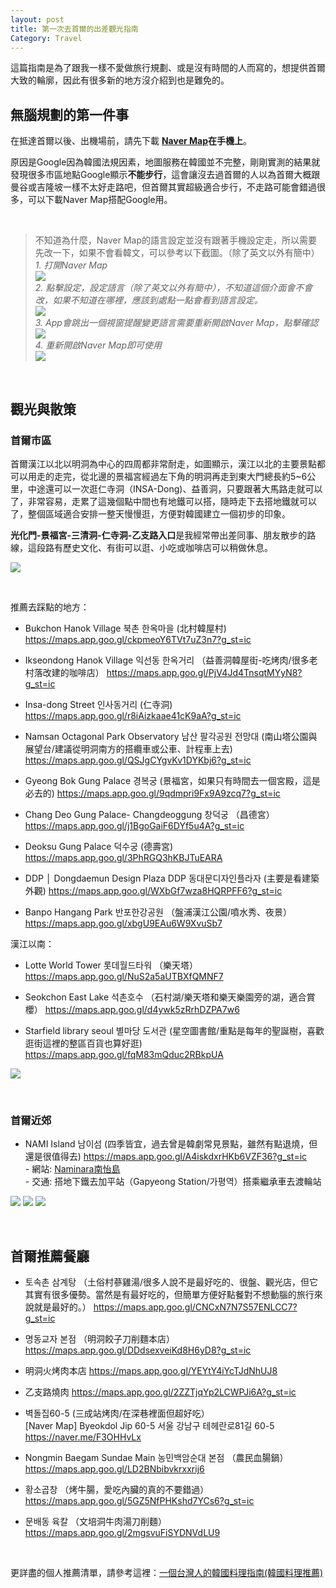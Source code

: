 ```yaml
---
layout: post
title: 第一次去首爾的出差觀光指南
Category: Travel
---
```


這篇指南是為了跟我一樣不愛做旅行規劃、或是沒有時間的人而寫的，想提供首爾大致的輪廓，因此有很多新的地方沒介紹到也是難免的。
<br/>

## 無腦規劃的第一件事

在抵達首爾以後、出機場前，請先下載
**[Naver Map](https://apps.apple.com/jp/app/naver-map-navigation/id311867728)在手機上**。

原因是Google因為韓國法規因素，地圖服務在韓國並不完整，剛剛實測的結果就發現很多市區地點Google顯示**不能步行**，這會讓沒去過首爾的人以為首爾大概跟曼谷或吉隆坡一樣不太好走路吧，但首爾其實超級適合步行，不走路可能會錯過很多，可以下載Naver Map搭配Google用。

<br/>

> 不知道為什麼，Naver Map的語言設定並沒有跟著手機設定走，所以需要先改一下，如果不會看韓文，可以參考以下截圖。（除了英文以外有簡中）<br/>
*1. 打開Naver Map*<br/>
![](/assets/img/Korea_2022/naver_map1.jpeg)<br/> 
*2. 點擊設定，設定語言（除了英文以外有簡中），不知道這個介面會不會改，如果不知道在哪裡，應該到處點一點會看到語言設定。*<br/>
![](/assets/img/Korea_2022/naver_map2.jpeg)<br/> 
*3. App會跳出一個視窗提醒變更語言需要重新開啟Naver Map，點擊確認*<br/>
![](/assets/img/Korea_2022/naver_map3.jpeg)<br/> 
*4. 重新開啟Naver Map即可使用*<br/>
![](/assets/img/Korea_2022/naver_map4.PNG)<br/> 

<br/>

## 觀光與散策

### 首爾市區

首爾漢江以北以明洞為中心的四周都非常耐走，如圖顯示，漢江以北的主要景點都可以用走的走完，從北邊的景福宮經過左下角的明洞再走到東大門總長約5~6公里，中途還可以一次逛仁寺洞（INSA-Dong)、益善洞，只要跟著大馬路走就可以了，非常容易，走累了這幾個點中間也有地鐵可以搭，隨時走下去搭地鐵就可以了，整個區域適合安排一整天慢慢逛，方便對韓國建立一個初步的印象。

**光化門-景福宮-三清洞-仁寺洞-乙支路入口**是我經常帶出差同事、朋友散步的路線，這段路有歷史文化、有街可以逛、小吃或咖啡店可以稍做休息。

![](/assets/img/Korea_2022/seoulmap_tw.png)<br/> 

<br/>

推薦去踩點的地方：

- Bukchon Hanok Village 북촌 한옥마을 (北村韓屋村)
https://maps.app.goo.gl/ckpmeoY6TVt7uZ3n7?g_st=ic

- Ikseondong Hanok Village 익선동 한옥거리 （益善洞韓屋街-吃烤肉/很多老村落改建的咖啡店）
https://maps.app.goo.gl/PjV4Jd4TnsqtMYyN8?g_st=ic

- Insa-dong Street 인사동거리 (仁寺洞)
https://maps.app.goo.gl/r8iAizkaae41cK9aA?g_st=ic

- Namsan Octagonal Park Observatory 남산 팔각공원 전망대 (南山塔公園與展望台/建議從明洞南方的搭纜車或公車、計程車上去)
https://maps.app.goo.gl/QSJgCYgvKv1DYKbj6?g_st=ic

- Gyeong Bok Gung Palace 경복궁 (景福宮，如果只有時間去一個宮殿，這是必去的)
https://maps.app.goo.gl/9qdmpri9Fx9A9zcq7?g_st=ic

- Chang Deo Gung Palace- Changdeoggung 창덕궁 （昌德宮）
https://maps.app.goo.gl/j1BgoGaiF6DYf5u4A?g_st=ic

- Deoksu Gung Palace 덕수궁 (德壽宮)
https://maps.app.goo.gl/3PhRGQ3hKBJTuEARA

- DDP │ Dongdaemun Design Plaza DDP 동대문디자인플라자 (主要是看建築外觀)
https://maps.app.goo.gl/WXbGf7wza8HQRPFF6?g_st=ic

- Banpo Hangang Park 반포한강공원 （盤浦漢江公園/噴水秀、夜景）
https://maps.app.goo.gl/xbgU9EAu6W9XvuSb7

漢江以南：

- Lotte World Tower 롯데월드타워 （樂天塔）
https://maps.app.goo.gl/NuS2a5aUTBXfQMNF7

- Seokchon East Lake 석촌호수 （石村湖/樂天塔和樂天樂園旁的湖，適合賞櫻）
https://maps.app.goo.gl/d4ywk5zRrhDZPA7w6

- Starfield library seoul 별마당 도서관 (星空圖書館/重點是每年的聖誕樹，喜歡逛街這裡的整區百貨也算好逛)
https://maps.app.goo.gl/fqM83mQduc2RBkpUA

![](/assets/img/Korea_2022/starfieldlibrary.jpeg)<br/> 

<br/>

### 首爾近郊 

- NAMI Island 남이섬 (四季皆宜，過去曾是韓劇常見景點，雖然有點退燒，但還是很值得去)
https://maps.app.goo.gl/A4iskdxrHKb6VZF36?g_st=ic
<br/>- 網站: [Naminara南怡島](https://namisum-en.imweb.me/35/?q=YToxOntzOjEyOiJrZXl3b3JkX3R5cGUiO3M6MzoiYWxsIjt9&bmode=view&idx=7167956&t=board)
<br/>- 交通: 搭地下鐵去加平站（Gapyeong Station/가평역）搭乘繼承車去渡輪站 

![](/assets/img/Korea_2022/nami_island3.jpg)
![](/assets/img/Korea_2022/nami_island1.jpg)
![](/assets/img/Korea_2022/nami_island4.JPG)


<br/>

## 首爾推薦餐廳
  
- 토속촌 삼계탕 （土俗村蔘雞湯/很多人說不是最好吃的、很盤、觀光店，但它其實有很多優勢。當然是有最好吃的，但簡單方便好點餐對不想動腦的旅行來說就是最好的。）
https://maps.app.goo.gl/CNCxN7N7S57ENLCC7?g_st=ic

- 명동교자 본점 （明洞餃子刀削麵本店）
https://maps.app.goo.gl/DDdsexveiKd8H6yD8?g_st=ic

- 明洞火烤肉本店 
https://maps.app.goo.gl/YEYtY4iYcTJdNhUJ8

- 乙支路燒肉
https://maps.app.goo.gl/2ZZTjqYp2LCWPJi6A?g_st=ic

- 벽돌집60-5 (三成站烤肉/在深巷裡面但超好吃）<br/>
[Naver Map]
Byeokdol Jip 60-5
서울 강남구 테헤란로81길 60-5
https://naver.me/F3OHHvLx

- Nongmin Baegam Sundae Main 농민백암순대 본점 （農民血腸鍋）
https://maps.app.goo.gl/LD2BNbibvkrxxrij6

- 황소곱창 （烤牛腸，愛吃內臟的真的不要錯過）
https://maps.app.goo.gl/5GZ5NfPHKshd7YCs6?g_st=ic

- 문배동 육칼 （文培洞牛肉湯刀削麵）
https://maps.app.goo.gl/2mgsvuFiSYDNVdLU9

<br/>

更詳盡的個人推薦清單，請參考這裡：[一個台灣人的韓國料理指南(韓國料理推薦)](https://tzling.com/2022/10/09/A_Taiwaneses_Korea_food_guide/)

